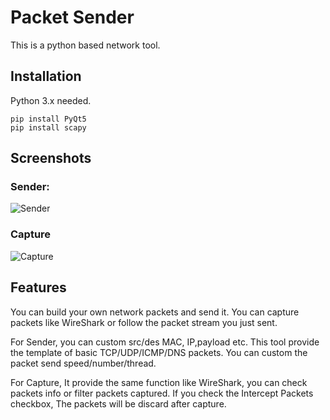 # Packet Sender

This is a python based network tool. 

## Installation
Python 3.x needed.

```
pip install PyQt5
pip install scapy
```

## Screenshots
### Sender:
![Sender](https://github.com/dream-fall/Packet-Sender/raw/master/imgs/sender.png)
### Capture
![Capture](https://github.com/dream-fall/Packet-Sender/raw/master/imgs/capture.png)

## Features
You can build your own network packets and send it. You can capture packets like WireShark or follow the packet stream you just sent.

For Sender, you can custom src/des MAC, IP,payload etc. This tool provide the template of basic TCP/UDP/ICMP/DNS packets. You can custom the packet send speed/number/thread. 

For Capture, It provide the same function like WireShark, you can check packets info or filter packets captured. If you check the Intercept Packets checkbox, The packets will be discard after capture.